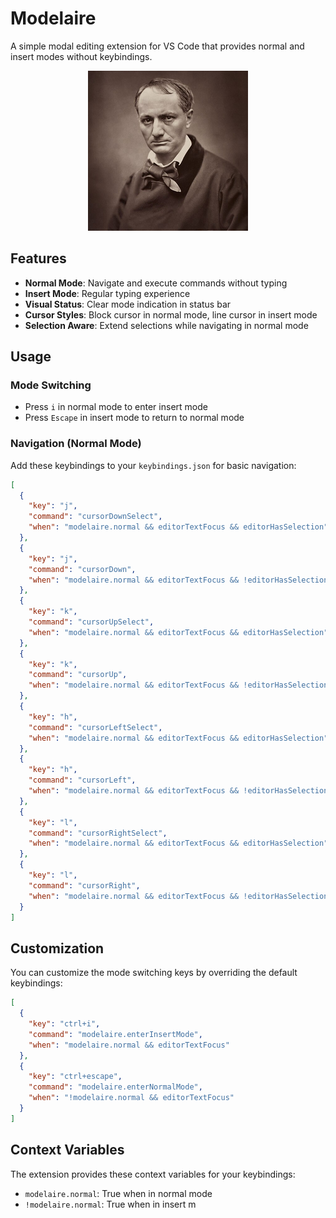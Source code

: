 # Modelaire

A simple modal editing extension for VS Code that provides normal and insert modes without keybindings.

<p align="center">
  <img src="images/baudelaire-icon.png" alt="Portrait_of_Charles_Baudelaire">
</p>


## Features

- **Normal Mode**: Navigate and execute commands without typing
- **Insert Mode**: Regular typing experience
- **Visual Status**: Clear mode indication in status bar
- **Cursor Styles**: Block cursor in normal mode, line cursor in insert mode
- **Selection Aware**: Extend selections while navigating in normal mode

## Usage

### Mode Switching

- Press `i` in normal mode to enter insert mode
- Press `Escape` in insert mode to return to normal mode

### Navigation (Normal Mode)

Add these keybindings to your `keybindings.json` for basic navigation:

```json
[
  {
    "key": "j",
    "command": "cursorDownSelect",
    "when": "modelaire.normal && editorTextFocus && editorHasSelection"
  },
  {
    "key": "j",
    "command": "cursorDown",
    "when": "modelaire.normal && editorTextFocus && !editorHasSelection"
  },
  {
    "key": "k",
    "command": "cursorUpSelect", 
    "when": "modelaire.normal && editorTextFocus && editorHasSelection"
  },
  {
    "key": "k",
    "command": "cursorUp",
    "when": "modelaire.normal && editorTextFocus && !editorHasSelection"
  },
  {
    "key": "h",
    "command": "cursorLeftSelect",
    "when": "modelaire.normal && editorTextFocus && editorHasSelection"
  },
  {
    "key": "h", 
    "command": "cursorLeft",
    "when": "modelaire.normal && editorTextFocus && !editorHasSelection"
  },
  {
    "key": "l",
    "command": "cursorRightSelect",
    "when": "modelaire.normal && editorTextFocus && editorHasSelection"
  },
  {
    "key": "l",
    "command": "cursorRight",
    "when": "modelaire.normal && editorTextFocus && !editorHasSelection"
  }
]
```

## Customization

You can customize the mode switching keys by overriding the default keybindings:

```json
[
  {
    "key": "ctrl+i",
    "command": "modelaire.enterInsertMode",
    "when": "modelaire.normal && editorTextFocus"
  },
  {
    "key": "ctrl+escape",
    "command": "modelaire.enterNormalMode", 
    "when": "!modelaire.normal && editorTextFocus"
  }
]
```

## Context Variables

The extension provides these context variables for your keybindings:

- `modelaire.normal`: True when in normal mode
- `!modelaire.normal`: True when in insert m
